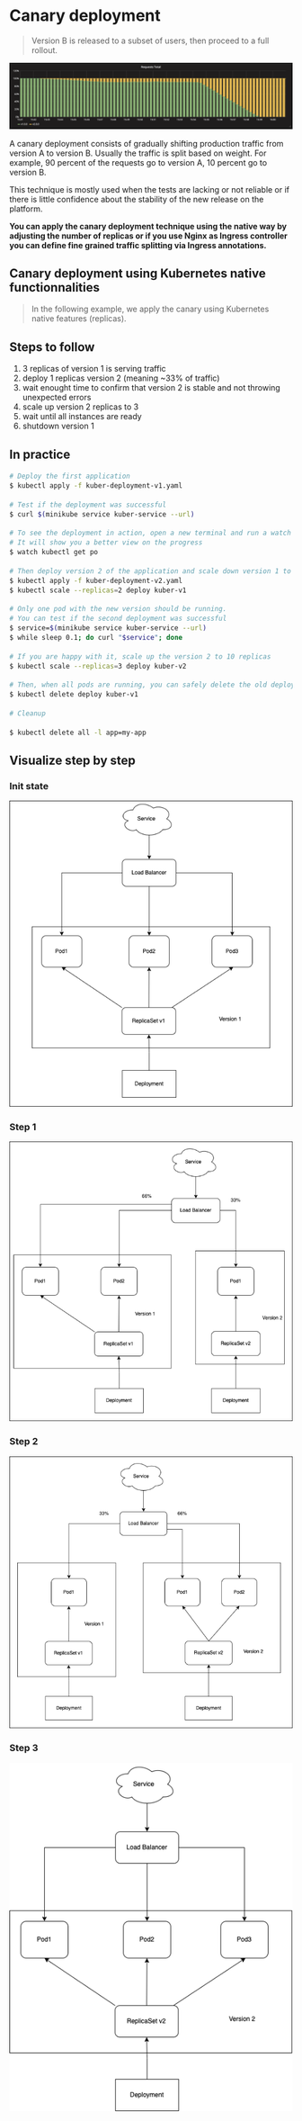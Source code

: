 # Canary deployment

> Version B is released to a subset of users, then proceed to a full rollout.

![kubernetes canary deployment](grafana-canary.png)

A canary deployment consists of gradually shifting production traffic from
version A to version B. Usually the traffic is split based on weight. For
example, 90 percent of the requests go to version A, 10 percent go to version B.

This technique is mostly used when the tests are lacking or not reliable or if
there is little confidence about the stability of the new release on the
platform.

**You can apply the canary deployment technique using the native way by
adjusting the number of replicas or if you use Nginx as Ingress controller you
can define fine grained traffic splitting via Ingress annotations.**

## Canary deployment using Kubernetes native functionnalities

> In the following example, we apply the canary using Kubernetes native features (replicas).

## Steps to follow

1. 3 replicas of version 1 is serving traffic
1. deploy 1 replicas version 2 (meaning ~33% of traffic)
1. wait enought time to confirm that version 2 is stable and not throwing unexpected errors
1. scale up version 2 replicas to 3
1. wait until all instances are ready
1. shutdown version 1

## In practice

```bash
# Deploy the first application
$ kubectl apply -f kuber-deployment-v1.yaml

# Test if the deployment was successful
$ curl $(minikube service kuber-service --url)

# To see the deployment in action, open a new terminal and run a watch command.
# It will show you a better view on the progress
$ watch kubectl get po

# Then deploy version 2 of the application and scale down version 1 to 2 replicas at same time
$ kubectl apply -f kuber-deployment-v2.yaml
$ kubectl scale --replicas=2 deploy kuber-v1

# Only one pod with the new version should be running.
# You can test if the second deployment was successful
$ service=$(minikube service kuber-service --url)
$ while sleep 0.1; do curl "$service"; done

# If you are happy with it, scale up the version 2 to 10 replicas
$ kubectl scale --replicas=3 deploy kuber-v2

# Then, when all pods are running, you can safely delete the old deployment
$ kubectl delete deploy kuber-v1

# Cleanup

$ kubectl delete all -l app=my-app
```


## Visualize step by step 

### Init state

![canary init state](./canary_init_state.png)

### Step 1

![canary step 1](./canary_step_1.png)

### Step 2

![canary step 2](./canary_step_2.png)

### Step 3

![canary step 3](./canary_step_3.png)